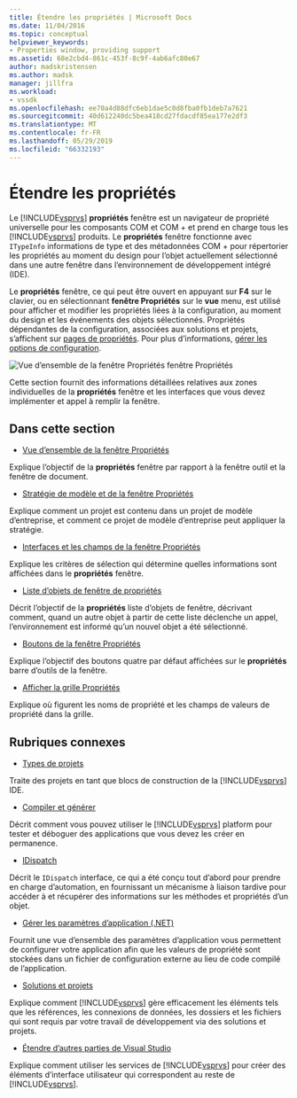 ```yaml
---
title: Étendre les propriétés | Microsoft Docs
ms.date: 11/04/2016
ms.topic: conceptual
helpviewer_keywords:
- Properties window, providing support
ms.assetid: 68e2cbd4-861c-453f-8c9f-4ab6afc80e67
author: madskristensen
ms.author: madsk
manager: jillfra
ms.workload:
- vssdk
ms.openlocfilehash: ee70a4d88dfc6eb1dae5c0d8fba0fb1deb7a7621
ms.sourcegitcommit: 40d612240dc5bea418cd27fdacdf85ea177e2df3
ms.translationtype: MT
ms.contentlocale: fr-FR
ms.lasthandoff: 05/29/2019
ms.locfileid: "66332193"
---
```

# <a name="extend-properties"></a>Étendre les propriétés
Le [!INCLUDE[vsprvs](../../code-quality/includes/vsprvs_md.md)] **propriétés** fenêtre est un navigateur de propriété universelle pour les composants COM et COM + et prend en charge tous les [!INCLUDE[vsprvs](../../code-quality/includes/vsprvs_md.md)] produits. Le **propriétés** fenêtre fonctionne avec `ITypeInfo` informations de type et des métadonnées COM + pour répertorier les propriétés au moment du design pour l’objet actuellement sélectionné dans une autre fenêtre dans l’environnement de développement intégré (IDE).

 Le **propriétés** fenêtre, ce qui peut être ouvert en appuyant sur **F4** sur le clavier, ou en sélectionnant **fenêtre Propriétés** sur le **vue** menu, est utilisé pour afficher et modifier les propriétés liées à la configuration, au moment du design et les événements des objets sélectionnés. Propriétés dépendantes de la configuration, associées aux solutions et projets, s’affichent sur [pages de propriétés](../../extensibility/internals/property-pages.md). Pour plus d’informations, [gérer les options de configuration](../../extensibility/internals/managing-configuration-options.md).

 ![Vue d’ensemble de la fenêtre Propriétés](../../extensibility/internals/media/vspropertieswindow.png "vsPropertiesWindow") fenêtre Propriétés

 Cette section fournit des informations détaillées relatives aux zones individuelles de la **propriétés** fenêtre et les interfaces que vous devez implémenter et appel à remplir la fenêtre.

## <a name="in-this-section"></a>Dans cette section
- [Vue d’ensemble de la fenêtre Propriétés](../../extensibility/internals/properties-window-overview.md)

 Explique l’objectif de la **propriétés** fenêtre par rapport à la fenêtre outil et la fenêtre de document.

- [Stratégie de modèle et de la fenêtre Propriétés](../../extensibility/internals/template-policy-and-the-properties-window.md)

 Explique comment un projet est contenu dans un projet de modèle d’entreprise, et comment ce projet de modèle d’entreprise peut appliquer la stratégie.

- [Interfaces et les champs de la fenêtre Propriétés](../../extensibility/internals/properties-window-fields-and-interfaces.md)

 Explique les critères de sélection qui détermine quelles informations sont affichées dans le **propriétés** fenêtre.

- [Liste d’objets de fenêtre de propriétés](../../extensibility/internals/properties-window-object-list.md)

 Décrit l’objectif de la **propriétés** liste d’objets de fenêtre, décrivant comment, quand un autre objet à partir de cette liste déclenche un appel, l’environnement est informé qu’un nouvel objet a été sélectionné.

- [Boutons de la fenêtre Propriétés](../../extensibility/internals/properties-window-buttons.md)

 Explique l’objectif des boutons quatre par défaut affichées sur le **propriétés** barre d’outils de la fenêtre.

- [Afficher la grille Propriétés](../../extensibility/internals/properties-display-grid.md)

 Explique où figurent les noms de propriété et les champs de valeurs de propriété dans la grille.

## <a name="related-sections"></a>Rubriques connexes
- [Types de projets](../../extensibility/internals/project-types.md)

 Traite des projets en tant que blocs de construction de la [!INCLUDE[vsprvs](../../code-quality/includes/vsprvs_md.md)] IDE.

- [Compiler et générer](../../ide/compiling-and-building-in-visual-studio.md)

 Décrit comment vous pouvez utiliser le [!INCLUDE[vsprvs](../../code-quality/includes/vsprvs_md.md)] platform pour tester et déboguer des applications que vous devez les créer en permanence.

- [IDispatch](/previous-versions/windows/desktop/api/oaidl/nn-oaidl-idispatch)

 Décrit le `IDispatch` interface, ce qui a été conçu tout d’abord pour prendre en charge d’automation, en fournissant un mécanisme à liaison tardive pour accéder à et récupérer des informations sur les méthodes et propriétés d’un objet.

- [Gérer les paramètres d’application (.NET)](../../ide/managing-application-settings-dotnet.md)

 Fournit une vue d’ensemble des paramètres d’application vous permettent de configurer votre application afin que les valeurs de propriété sont stockées dans un fichier de configuration externe au lieu de code compilé de l’application.

- [Solutions et projets](../../ide/solutions-and-projects-in-visual-studio.md)

 Explique comment [!INCLUDE[vsprvs](../../code-quality/includes/vsprvs_md.md)] gère efficacement les éléments tels que les références, les connexions de données, les dossiers et les fichiers qui sont requis par votre travail de développement via des solutions et projets.

- [Étendre d’autres parties de Visual Studio](../../extensibility/extending-other-parts-of-visual-studio.md)

 Explique comment utiliser les services de [!INCLUDE[vsprvs](../../code-quality/includes/vsprvs_md.md)] pour créer des éléments d’interface utilisateur qui correspondent au reste de [!INCLUDE[vsprvs](../../code-quality/includes/vsprvs_md.md)].